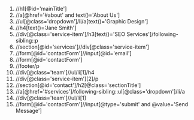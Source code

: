 1. //h1[@id='mainTitle']
2. //a[@href='#about' and text()='About Us']
3. //ul[@class='dropdown']/li/a[text()='Graphic Design']
4. //h4[text()='Jane Smith']
5. //div[@class='service-item']/h3[text()='SEO Services']/following-sibling::p
6. //section[@id='services']//div[@class='service-item']
7. //form[@id='contactForm']//input[@id='email']
8. //form[@id='contactForm']
9. //footer/p
10. //div[@class='team']//ul/li[1]/h4
11. //div[@class='service-item'][2]/p
12. //section[@id='contact']/h2[@class='sectionTitle']
13. //a[@href='#services']/following-sibling::ul[@class='dropdown']/li/a
14. //div[@class='team']//ul/li[1]
15. //form[@id='contactForm']//input[@type='submit' and @value='Send Message']
